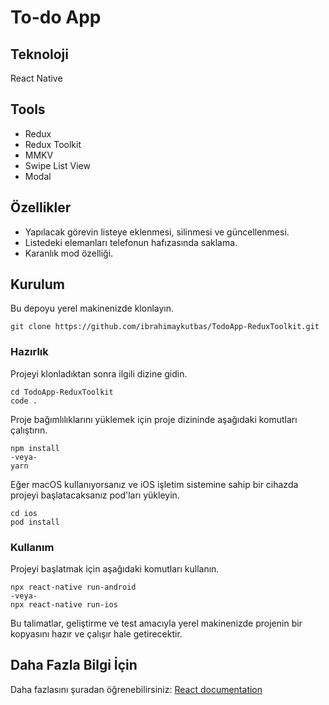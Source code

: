 # To-do App

## Teknoloji

React Native

## Tools

- Redux
- Redux Toolkit
- MMKV
- Swipe List View
- Modal

## Özellikler

- Yapılacak görevin listeye eklenmesi, silinmesi ve güncellenmesi.
- Listedeki elemanları telefonun hafızasında saklama.
- Karanlık mod özelliği.

## Kurulum

Bu depoyu yerel makinenizde klonlayın.

```
git clone https://github.com/ibrahimaykutbas/TodoApp-ReduxToolkit.git
```

### Hazırlık

Projeyi klonladıktan sonra ilgili dizine gidin.

```
cd TodoApp-ReduxToolkit
code .
```

Proje bağımlılıklarını yüklemek için proje dizininde aşağıdaki komutları çalıştırın.

```
npm install
-veya-
yarn
```

Eğer macOS kullanıyorsanız ve iOS işletim sistemine sahip bir cihazda projeyi başlatacaksanız pod'ları yükleyin.

```
cd ios
pod install
```

### Kullanım

Projeyi başlatmak için aşağıdaki komutları kullanın.

```
npx react-native run-android
-veya-
npx react-native run-ios
```

Bu talimatlar, geliştirme ve test amacıyla yerel makinenizde projenin bir kopyasını hazır ve çalışır hale getirecektir.

## Daha Fazla Bilgi İçin

Daha fazlasını şuradan öğrenebilirsiniz: [React documentation](https://reactnative.dev/)
